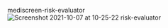 mediscreen-risk-evaluator
![Screenshot 2021-10-07 at 10-25-22 risk-evaluator](https://user-images.githubusercontent.com/61873476/136354348-53c2b2ce-8ff5-43b3-918d-1b35ebf4850b.png)
